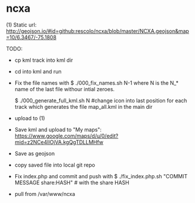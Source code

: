 # ncxa
(1) Static url: http://geojson.io/#id=github:rescolo/ncxa/blob/master/NCXA.geojson&map=10/6.3467/-75.1808

TODO:
* cp kml track into kml dir
* cd into kml and run
* Fix the file names with
  $ ./000_fix_names.sh N-1
  where N is the N_* name of the last file withour intial zeroes. 

  $ ./000_generate_full_kml.sh N  #change icon into last position for each track
  which generates the file map_all.kml in the main dir
* upload to (1)
* Save kml and upload to "My maps": https://www.google.com/maps/d/u/0/edit?mid=z2NCe4lIOjVA.kgQgTDLLMHfw
* Save as geojson
* copy saved file into local git repo
* Fix index.php and commit and push with
  $ ./fix_index.php.sh "COMMIT MESSAGE share:HASH" # with the share HASH
* pull from /var/www/ncxa






